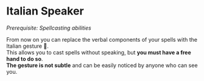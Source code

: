 # Italian Speaker

_Prerequisite: Spellcasting abilities_

From now on you can replace the verbal components of your spells with the Italian gesture 🤌. \
This allows you to cast spells without speaking, but **you must have a free hand to do so**. \
**The gesture is not subtle** and can be easily noticed by anyone who can see you.
